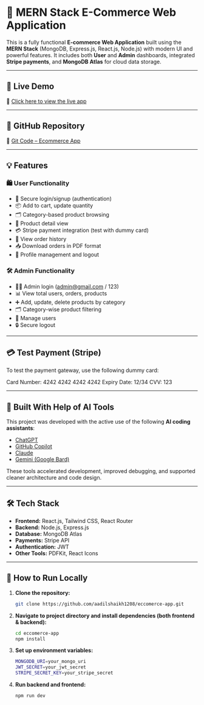 # 🛒 MERN Stack E-Commerce Web Application

This is a fully functional **E-commerce Web Application** built using the **MERN Stack** (MongoDB, Express.js, React.js, Node.js) with modern UI and powerful features. It includes both **User** and **Admin** dashboards, integrated **Stripe payments**, and **MongoDB Atlas** for cloud data storage.

---

## 🚀 Live Demo

🔗 [Click here to view the live app](https://my-eccomerce-frontend.vercel.app/)

---

## 📂 GitHub Repository

🔗 [Git Code – Ecommerce App](https://github.com/aadilshaikh1208/eccomerce-app)

---

## 💡 Features

### 🛍️ User Functionality
- 🔐 Secure login/signup (authentication)
- 📦 Add to cart, update quantity
- 🗂️ Category-based product browsing
- 📄 Product detail view
- 💳 Stripe payment integration (test with dummy card)
- 📜 View order history
- 📥 Download orders in PDF format
- 👤 Profile management and logout

### 🛠️ Admin Functionality
- 👨‍💼 Admin login (admin@gmail.com / 123)
- 📊 View total users, orders, products
- ➕ Add, update, delete products by category
- 🗂️ Category-wise product filtering
- 👥 Manage users
- 🔒 Secure logout

---

## 💳 Test Payment (Stripe)

To test the payment gateway, use the following dummy card:

Card Number: 4242 4242 4242 4242
Expiry Date: 12/34
CVV: 123


---

## 🧠 Built With Help of AI Tools

This project was developed with the active use of the following **AI coding assistants**:
- [ChatGPT](https://chat.openai.com)
- [GitHub Copilot](https://github.com/features/copilot)
- [Claude](https://claude.ai)
- [Gemini (Google Bard)](https://bard.google.com)

These tools accelerated development, improved debugging, and supported cleaner architecture and code design.

---

## 🛠️ Tech Stack

- **Frontend:** React.js, Tailwind CSS, React Router
- **Backend:** Node.js, Express.js
- **Database:** MongoDB Atlas
- **Payments:** Stripe API
- **Authentication:** JWT
- **Other Tools:** PDFKit, React Icons

---

## 📎 How to Run Locally

1. **Clone the repository:**
   ```bash
   git clone https://github.com/aadilshaikh1208/eccomerce-app.git

2. **Navigate to project directory and install dependencies (both frontend & backend):**
   ```bash
   cd eccomerce-app
   npm install

3. **Set up environment variables:**
   ```bash
   MONGODB_URI=your_mongo_uri
   JWT_SECRET=your_jwt_secret
   STRIPE_SECRET_KEY=your_stripe_secret


4. **Run backend and frontend:**
   ```bash
   npm run dev


